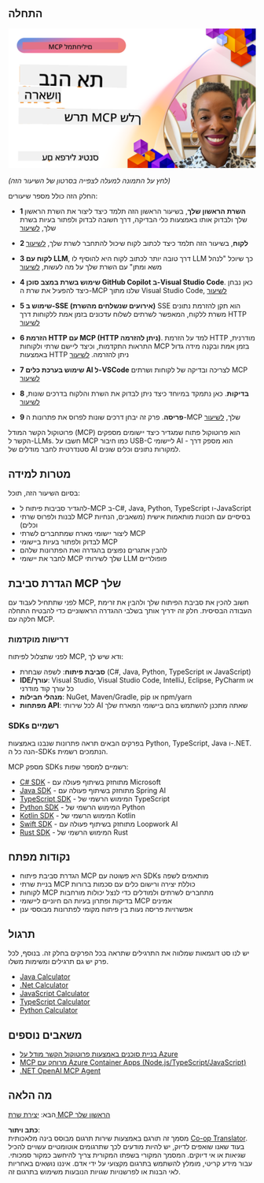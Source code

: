 <!--
CO_OP_TRANSLATOR_METADATA:
{
  "original_hash": "858362ce0118de3fec0f9114bf396101",
  "translation_date": "2025-08-18T16:54:51+00:00",
  "source_file": "03-GettingStarted/README.md",
  "language_code": "he"
}
-->
## התחלה  

[![בנה את שרת ה-MCP הראשון שלך](../../../translated_images/04.0ea920069efd979a0b2dad51e72c1df7ead9c57b3305796068a6cee1f0dd6674.he.png)](https://youtu.be/sNDZO9N4m9Y)

_(לחץ על התמונה למעלה לצפייה בסרטון של השיעור הזה)_

החלק הזה כולל מספר שיעורים:

- **1 השרת הראשון שלך**, בשיעור הראשון הזה תלמד כיצד ליצור את השרת הראשון שלך ולבדוק אותו באמצעות כלי הבדיקה, דרך חשובה לבדוק ולפתור בעיות בשרת שלך, [לשיעור](01-first-server/README.md)

- **2 לקוח**, בשיעור הזה תלמד כיצד לכתוב לקוח שיכול להתחבר לשרת שלך, [לשיעור](02-client/README.md)

- **3 לקוח עם LLM**, דרך טובה יותר לכתוב לקוח היא להוסיף לו LLM כך שיוכל "לנהל משא ומתן" עם השרת שלך על מה לעשות, [לשיעור](03-llm-client/README.md)

- **4 שימוש בשרת במצב סוכן GitHub Copilot ב-Visual Studio Code**. כאן נבחן כיצד להפעיל את שרת ה-MCP שלנו מתוך Visual Studio Code, [לשיעור](04-vscode/README.md)

- **5 שימוש ב-SSE (אירועים שנשלחים מהשרת)** SSE הוא תקן להזרמת נתונים משרת ללקוח, המאפשר לשרתים לשלוח עדכונים בזמן אמת ללקוחות דרך HTTP [לשיעור](05-sse-server/README.md)

- **6 הזרמת HTTP עם MCP (HTTP ניתן להזרמה)**. למד על הזרמת HTTP מודרנית, התראות התקדמות, וכיצד ליישם שרתי ולקוחות MCP בזמן אמת ובקנה מידה גדול באמצעות HTTP ניתן להזרמה. [לשיעור](06-http-streaming/README.md)

- **7 שימוש בערכת כלים AI ל-VSCode** לצריכה ובדיקה של לקוחות ושרתים MCP [לשיעור](07-aitk/README.md)

- **8 בדיקות**. כאן נתמקד במיוחד כיצד ניתן לבדוק את השרת והלקוח בדרכים שונות, [לשיעור](08-testing/README.md)

- **9 פריסה**. פרק זה יבחן דרכים שונות לפרוס את פתרונות ה-MCP שלך, [לשיעור](09-deployment/README.md)


פרוטוקול הקשר המודל (MCP) הוא פרוטוקול פתוח שמגדיר כיצד יישומים מספקים הקשר ל-LLMs. חשבו על MCP כמו חיבור USB-C ליישומי AI - הוא מספק דרך סטנדרטית לחבר מודלים של AI למקורות נתונים וכלים שונים.

## מטרות למידה

בסיום השיעור הזה, תוכל:

- להגדיר סביבות פיתוח ל-MCP ב-C#, Java, Python, TypeScript ו-JavaScript
- לבנות ולפרוס שרתי MCP בסיסיים עם תכונות מותאמות אישית (משאבים, הנחיות וכלים)
- ליצור יישומי מארח שמתחברים לשרתי MCP
- לבדוק ולפתור בעיות ביישומי MCP
- להבין אתגרים נפוצים בהגדרה ואת הפתרונות שלהם
- לחבר את יישומי MCP שלך לשירותי LLM פופולריים

## הגדרת סביבת MCP שלך

לפני שתתחיל לעבוד עם MCP, חשוב להכין את סביבת הפיתוח שלך ולהבין את זרימת העבודה הבסיסית. חלק זה ידריך אותך בשלבי ההגדרה הראשוניים כדי להבטיח התחלה חלקה עם MCP.

### דרישות מוקדמות

לפני שתצלול לפיתוח MCP, ודא שיש לך:

- **סביבת פיתוח**: לשפה שבחרת (C#, Java, Python, TypeScript או JavaScript)
- **IDE/עורך**: Visual Studio, Visual Studio Code, IntelliJ, Eclipse, PyCharm או כל עורך קוד מודרני
- **מנהלי חבילות**: NuGet, Maven/Gradle, pip או npm/yarn
- **מפתחות API**: לכל שירותי AI שאתה מתכנן להשתמש בהם ביישומי המארח שלך


### SDKs רשמיים

בפרקים הבאים תראה פתרונות שנבנו באמצעות Python, TypeScript, Java ו-.NET. הנה כל ה-SDKs הנתמכים רשמית.

MCP מספק SDKs רשמיים למספר שפות:
- [C# SDK](https://github.com/modelcontextprotocol/csharp-sdk) - מתוחזק בשיתוף פעולה עם Microsoft
- [Java SDK](https://github.com/modelcontextprotocol/java-sdk) - מתוחזק בשיתוף פעולה עם Spring AI
- [TypeScript SDK](https://github.com/modelcontextprotocol/typescript-sdk) - המימוש הרשמי של TypeScript
- [Python SDK](https://github.com/modelcontextprotocol/python-sdk) - המימוש הרשמי של Python
- [Kotlin SDK](https://github.com/modelcontextprotocol/kotlin-sdk) - המימוש הרשמי של Kotlin
- [Swift SDK](https://github.com/modelcontextprotocol/swift-sdk) - מתוחזק בשיתוף פעולה עם Loopwork AI
- [Rust SDK](https://github.com/modelcontextprotocol/rust-sdk) - המימוש הרשמי של Rust

## נקודות מפתח

- הגדרת סביבת פיתוח MCP היא פשוטה עם SDKs מותאמים לשפה
- בניית שרתי MCP כוללת יצירה ורישום כלים עם סכמות ברורות
- לקוחות MCP מתחברים לשרתים ולמודלים כדי לנצל יכולות מורחבות
- בדיקות ופתרון בעיות הם חיוניים ליישומי MCP אמינים
- אפשרויות פריסה נעות בין פיתוח מקומי לפתרונות מבוססי ענן

## תרגול

יש לנו סט דוגמאות שמלווה את התרגילים שתראה בכל הפרקים בחלק זה. בנוסף, לכל פרק יש גם תרגילים ומשימות משלו.

- [Java Calculator](./samples/java/calculator/README.md)
- [.Net Calculator](../../../03-GettingStarted/samples/csharp)
- [JavaScript Calculator](./samples/javascript/README.md)
- [TypeScript Calculator](./samples/typescript/README.md)
- [Python Calculator](../../../03-GettingStarted/samples/python)

## משאבים נוספים

- [בניית סוכנים באמצעות פרוטוקול הקשר מודל על Azure](https://learn.microsoft.com/azure/developer/ai/intro-agents-mcp)
- [MCP מרוחק עם Azure Container Apps (Node.js/TypeScript/JavaScript)](https://learn.microsoft.com/samples/azure-samples/mcp-container-ts/mcp-container-ts/)
- [.NET OpenAI MCP Agent](https://learn.microsoft.com/samples/azure-samples/openai-mcp-agent-dotnet/openai-mcp-agent-dotnet/)

## מה הלאה

הבא: [יצירת שרת MCP הראשון שלך](01-first-server/README.md)

**כתב ויתור**:  
מסמך זה תורגם באמצעות שירות תרגום מבוסס בינה מלאכותית [Co-op Translator](https://github.com/Azure/co-op-translator). בעוד שאנו שואפים לדיוק, יש להיות מודעים לכך שתרגומים אוטומטיים עשויים להכיל שגיאות או אי דיוקים. המסמך המקורי בשפתו המקורית צריך להיחשב כמקור סמכותי. עבור מידע קריטי, מומלץ להשתמש בתרגום מקצועי על ידי אדם. איננו נושאים באחריות לאי הבנות או לפרשנויות שגויות הנובעות משימוש בתרגום זה.
